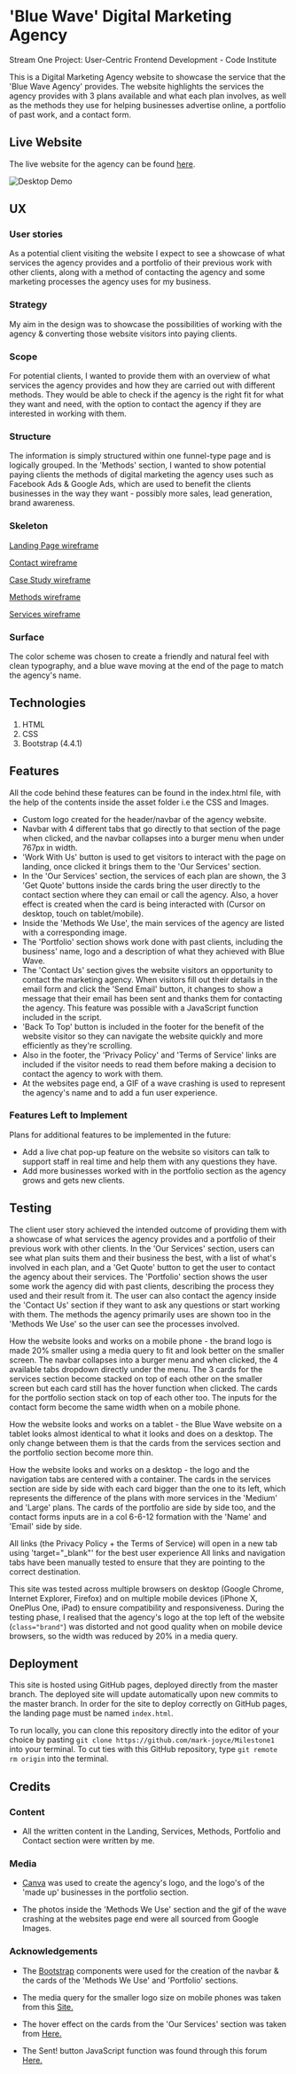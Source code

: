 # 'Blue Wave' Digital Marketing Agency

Stream One Project: User-Centric Frontend Development - Code Institute

This is a Digital Marketing Agency website to showcase the service that the 'Blue Wave Agency' provides.
The website highlights the services the agency provides with 3 plans available and what each plan involves, as well as the
methods they use for helping businesses advertise online, a portfolio of past work, and a contact form.

## Live Website
The live website for the agency can be found [here](https://mark-joyce.github.io/Milestone1).

![Desktop Demo](https://github.com/mark-joyce/Milestone1/blob/master/assets/images/desktop-landing-demo.png "Desktop Demo")

## UX

### User stories
As a potential client visiting the website I expect to see a showcase of what services the agency provides and a portfolio of their previous work with other clients, along with a method of contacting the agency and some marketing processes the agency uses for my business.

### Strategy
My aim in the design was to showcase the possibilities of working with the agency & converting those website visitors into paying clients.

### Scope
For potential clients, I wanted to provide them with an overview of what services the agency provides and how they are carried out with different methods. They would be able to check if the agency is the right fit for what they want and need, with the option to contact the agency if they are interested in working with them.

### Structure
The information is simply structured within one funnel-type page and is logically grouped. In the 'Methods' section, I wanted to show potential paying clients the methods of digital marketing the agency uses such as Facebook Ads & Google Ads, which are used to benefit the clients businesses in the way they want - possibly more sales, lead generation, brand awareness.

### Skeleton
[Landing Page wireframe](https://github.com/mark-joyce/Milestone1/blob/master/wireframes/landing.jpg)

[Contact wireframe](https://github.com/mark-joyce/Milestone1/blob/master/wireframes/contact.jpg)

[Case Study wireframe](https://github.com/mark-joyce/Milestone1/blob/master/wireframes/portfolio.jpg)

[Methods wireframe](https://github.com/mark-joyce/Milestone1/blob/master/wireframes/methods.jpg)

[Services wireframe](https://github.com/mark-joyce/Milestone1/blob/master/wireframes/services.jpg)

### Surface
The color scheme was chosen to create a friendly and natural feel with clean typography, and a blue wave moving at the end of the page to match the agency's name.

## Technologies
1. HTML
2. CSS
3. Bootstrap (4.4.1)

## Features
All the code behind these features can be found in the index.html file, with the help of the contents inside the asset folder i.e the CSS and Images.

- Custom logo created for the header/navbar of the agency website.
- Navbar with 4 different tabs that go directly to that section of the page when clicked, and the navbar collapses into a burger menu when under 767px in width.
- 'Work With Us' button is used to get visitors to interact with the page on landing, once clicked it brings them to the 'Our Services' section.
- In the 'Our Services' section, the services of each plan are shown, the 3 'Get Quote' buttons inside the cards bring the user directly to the contact section where they can email or call the agency. Also, a hover effect is created when the card is being interacted with (Cursor on desktop, touch on tablet/mobile).
- Inside the 'Methods We Use', the main services of the agency are listed with a corresponding image.
- The 'Portfolio' section shows work done with past clients, including the business' name, logo and a description of what they achieved with Blue Wave.
- The 'Contact Us' section gives the website visitors an opportunity to contact the marketing agency. When visitors fill out their details in the email form and click the 'Send Email' button, it changes to show a message that their email has been sent and thanks them for contacting the agency. This feature was possible with a JavaScript function included in the script.
- 'Back To Top' button is included in the footer for the benefit of the website visitor so they can navigate the website quickly and more efficiently as they're scrolling.
- Also in the footer, the 'Privacy Policy' and 'Terms of Service' links are included if the visitor needs to read them before making a decision to contact the agency to work with them.
- At the websites page end, a GIF of a wave crashing is used to represent the agency's name and to add a fun user experience.


### Features Left to Implement
Plans for additional features to be implemented in the future:

- Add a live chat pop-up feature on the website so visitors can talk to support staff in real time and help them with any questions they have.
- Add more businesses worked with in the portfolio section as the agency grows and gets new clients.

## Testing
The client user story achieved the intended outcome of providing them with a showcase of what services the agency provides and a portfolio of their previous work with other clients.
In the 'Our Services' section, users can see what plan suits them and their business the best, with a list of what's involved in each plan, and a 'Get Quote' button to get the user to contact the agency about their services.
The 'Portfolio' section shows the user some work the agency did with past clients, describing the process they used and their result from it.
The user can also contact the agency inside the 'Contact Us' section if they want to ask any questions or start working with them.
The methods the agency primarily uses are shown too in the 'Methods We Use' so the user can see the processes involved.

How the website looks and works on a mobile phone -  the brand logo is made 20% smaller using a media query to fit and look better on the smaller screen. The navbar collapses into a burger menu and when clicked, the 4 available tabs dropdown directly under the menu.
The 3 cards for the services section become stacked on top of each other on the smaller screen but each card still has the hover function when clicked. The cards for the portfolio section stack on top of each other too. The inputs for the contact form become the same width when on a mobile phone.

How the website looks and works on a tablet - the Blue Wave website on a tablet looks almost identical to what it looks and does on a desktop. The only change between them is that the cards from the services section and the portfolio section become more thin.

How the website looks and works on a desktop - the logo and the navigation tabs are centered with a container. The cards in the services section are side by side with each card bigger than the one to its left, which represents the difference of the plans with more services in the 'Medium' and 'Large' plans. The cards of the portfolio are side by side too, and the contact forms inputs are in a col 6-6-12 formation with the 'Name' and 'Email' side by side.

All links (the Privacy Policy + the Terms of Service) will open in a new tab using 'target="_blank"' for the best user experience
All links and navigation tabs have been manually tested to ensure that they are pointing to the correct destination.

This site was tested across multiple browsers on desktop (Google Chrome, Internet Explorer, Firefox) and on multiple mobile devices (iPhone X, OnePlus One, iPad) to ensure compatibility and responsiveness.
During the testing phase, I realised that the agency's logo at the top left of the website (```class="brand"```) was distorted and not good quality when on mobile device browsers, so the width was reduced by 20% in a media query.

## Deployment
This site is hosted using GitHub pages, deployed directly from the master branch. The deployed site will update automatically upon new commits to the master branch. In order for the site to deploy correctly on GitHub pages, the landing page must be named `index.html`.

To run locally, you can clone this repository directly into the editor of your choice by pasting `git clone https://github.com/mark-joyce/Milestone1` into your terminal. To cut ties with this GitHub repository, type `git remote rm origin` into the terminal.

## Credits

### Content
- All the written content in the Landing, Services, Methods, Portfolio and Contact section were written by me.

### Media
- [Canva](https://www.canva.com/) was used to create the agency's logo, and the logo's of the 'made up' businesses in the portfolio section.

- The photos inside the 'Methods We Use' section and the gif of the wave crashing at the websites page end were all sourced from Google Images.

### Acknowledgements

- The [Bootstrap](https://getbootstrap.com/docs/4.4/) components were used for the creation of the navbar & the cards of the 'Methods We Use' and 'Portfolio' sections.

- The media query for the smaller logo size on mobile phones was taken from this [Site.](https://stackoverflow.com/questions/39759892/html-css-make-image-resize-on-smaller-screens)

- The hover effect on the cards from the 'Our Services' section was taken from [Here.](https://www.w3schools.com/howto/howto_css_pricing_table.asp)

- The Sent! button JavaScript function was found through this forum [Here.](https://stackoverflow.com/questions/10671174/changing-button-text-onclick)